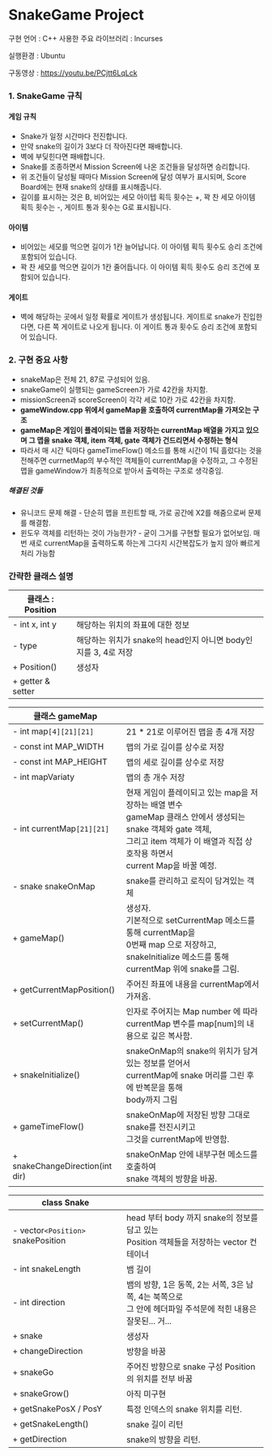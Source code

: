 # SnakeGame Project
구현 언어 : C++
사용한 주요 라이브러리 : lncurses

실행환경 : Ubuntu


구동영상 : https://youtu.be/PCjtt6LqLck


### 1. SnakeGame 규칙
#### 게임 규칙

- Snake가 일정 시간마다 전진합니다.
- 만약 snake의 길이가 3보다 더 작아진다면 패배합니다.
- 벽에 부딪힌다면 패배합니다.
- Snake를 조종하면서 Mission Screen에 나온 조건들을 달성하면 승리합니다.
- 위 조건들이 달성될 때마다 Mission Screen에 달성 여부가 표시되며, Score Board에는 현재 snake의 상태를 표시해줍니다.
- 길이를 표시하는 것은 B, 비어있는 세모 아이텝 획득 횟수는 +, 꽉 찬 세모 아이템 획득 횟수는 -, 게이트 통과 횟수는 G로 표시됩니다.

#### 아이템

- 비어있는 세모를 먹으면 길이가 1칸 늘어납니다. 이 아이템 획득 횟수도 승리 조건에 포함되어 있습니다.
- 꽉 찬 세모를 먹으면 길이가 1칸 줄어듭니다. 이 아이템 획득 횟수도 승리 조건에 포함되어 있습니다.

#### 게이트

- 벽에 해당하는 곳에서 일정 확률로 게이트가 생성됩니다. 게이트로 snake가 진입한다면, 다른 쪽 게이트로 나오게 됩니다. 이 게이트 통과 횟수도 승리 조건에 포함되어 있습니다.



### 2. 구현 중요 사항

- snakeMap은 전체 21, 87로 구성되어 있음. 
- snakeGame이 실행되는 gameScreen가 가로 42칸을 차지함.
- missionScreen과 scoreScreen이 각각 세로 10칸 가로 42칸을 차지함.
- **gameWindow.cpp 위에서 gameMap을 호출하여 currentMap을 가져오는 구조**
- **gameMap은 게임이 플레이되는 맵을 저장하는 currentMap 배열을 가지고 있으며 그 맵을 snake 객체, item 객체, gate 객체가 건드리면서 수정하는 형식**
- 따라서 매 시간 틱마다 gameTimeFlow() 메소드를 통해 시간이 1틱 흘렀다는 것을 전해주면 currnetMap의 부수적인 객체들이 currentMap을 수정하고, 그 수정된 맵을 gameWindow가 최종적으로 받아서 출력하는 구조로 생각중임.



##### 해결된 것들

- 유니코드 문제 해결 - 단순히 맵을 프린트할 때, 가로 공간에 X2를 해줌으로써 문제를 해결함.
- 윈도우 객체를 리턴하는 것이 가능한가? - 굳이 그거를 구현할 필요가 없어보임.  매번 새로 currentMap을 출력하도록 하는게 그다지 시간복잡도가 높지 않아 빠르게 처리 가능함





### 간략한 클래스 설명

| 클래스 : Position |                                                              |
| ----------------- | ------------------------------------------------------------ |
| - int x, int y    | 해당하는 위치의 좌표에 대한 정보                             |
| - type            | 해당하는 위치가 snake의 head인지 아니면 body인지를 3, 4로 저장 |
| + Position()      | 생성자                                                       |
| + getter & setter |                                                              |











| 클래스 gameMap                  |                                                              |
| ------------------------------- | ------------------------------------------------------------ |
| - int map`[4][21][21]`          | 21 * 21로 이루어진 맵을 총 4개 저장                          |
| - const int MAP_WIDTH           | 맵의 가로 길이를 상수로 저장                                 |
| - const int MAP_HEIGHT          | 맵의 세로 길이를 상수로 저장                                 |
| - int mapVariaty                | 맵의 총 개수 저장                                            |
| - int currentMap`[21][21]`      | 현재 게임이 플레이되고 있는 map을 저장하는 배열 변수<br />gameMap 클래스 안에서 생성되는 snake 객체와 gate 객체, <br />그리고 item 객체가 이 배열과 직접 상호작용 하면서 <br />current Map을 바꿀 예정. |
| - snake snakeOnMap              | snake를 관리하고 로직이 담겨있는 객체                        |
| + gameMap()                     | 생성자.<br />기본적으로 setCurrentMap 메소드를 통해 currentMap을<br />0번째 map 으로 저장하고,<br />snakeInitialize 메소드를 통해 currentMap 위에 snake를 그림. |
| + getCurrentMapPosition()       | 주어진 좌표에 내용을 currentMap에서 가져옴.                  |
| + setCurrentMap()               | 인자로 주어지는 Map number 에 따라 currentMap 변수를 map[num]의 내용으로 깊은 복사함. |
| + snakeInitialize()             | snakeOnMap의 snake의 위치가 담겨 있는 정보를 얻어서 <br />currentMap에 snake 머리를 그린 후에 반복문을 통해 <br />body까지 그림 |
| + gameTimeFlow()                | snakeOnMap에 저장된 방향 그대로 snake를 전진시키고<br />그것을 currentMap에 반영함. |
| + snakeChangeDirection(int dir) | snakeOnMap 안에 내부구현 메소드를 호출하여<br />snake 객체의 방향을 바꿈. |





| class Snake                        |                                                              |
| ---------------------------------- | ------------------------------------------------------------ |
| - vector`<Position>` snakePosition | head 부터 body 까지 snake의 정보를 담고 있는<br />Position 객체들을 저장하는 vector 컨테이너 |
| - int snakeLength                  | 뱀 길이                                                      |
| - int direction                    | 뱀의 방향, 1은 동쪽, 2는 서쪽, 3은 남쪽, 4는 북쪽으로<br />그 안에 헤더파일 주석문에 적힌 내용은 잘못된... 거... |
| + snake                            | 생성자                                                       |
| + changeDirection                  | 방향을 바꿈                                                  |
| + snakeGo                          | 주어진 방향으로 snake 구성 Position의 위치를 전부 바꿈       |
| + snakeGrow()                      | 아직 미구현                                                  |
| + getSnakePosX / PosY              | 특정 인덱스의 snake 위치를 리턴.                             |
| + getSnakeLength()                 | snake 길이 리턴                                              |
| + getDirection                     | snake의 방향을 리턴.                                         |